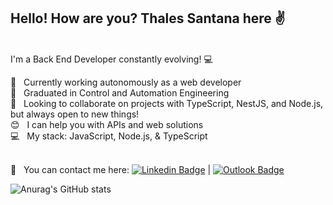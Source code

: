 ## Hello! How are you? Thales Santana here :v:
<br/> I'm a Back End Developer constantly evolving! :computer:

:mag_right:   Currently working autonomously as a web developer
<br/> :rocket:   Graduated in Control and Automation Engineering
<br/> :purple_heart:   Looking to collaborate on projects with TypeScript, NestJS, and Node.js, but always open to new things!
<br/> :blush:   I can help you with APIs and web solutions
<br/> :computer:   My stack: JavaScript, Node.js, & TypeScript

 <br/> :email: &nbsp; You can contact me here: [![Linkedin Badge](https://img.shields.io/badge/-ThalesSantana-blue?style=flat-square&logo=Linkedin&logoColor=white&link=https://www.linkedin.com/in/thales-c-santana/)](https://www.linkedin.com/in/thales-c-santana/) 
| [![Outlook Badge](https://img.shields.io/badge/Outlook-ThalesSantana-blue)](mailto:thales.c.santana@outlook.com)

![Anurag's GitHub stats](https://github-readme-stats.vercel.app/api?username=thalesantana&show_icons=true&theme=tokyonight)


